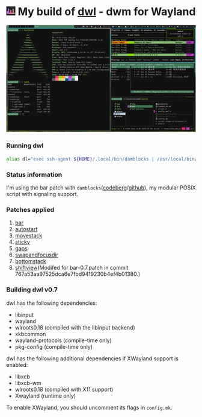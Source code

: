 # <img src="./misc/dwl-repo.png" width="24"/> My build of [dwl](https://codeberg.org/dwl/dwl) - dwm for Wayland


![](./misc/20250709_22h31m01s_grim.png)

### Running dwl
```sh
alias dl="exec ssh-agent ${HOME}/.local/bin/damblocks | /usr/local/bin/dwl"
```

### Status information
I'm using the bar patch with `damblocks`([codeberg](https://codeberg.org/unixchad/damblocks)/[github](https://github.com/gnuunixchad/damblocks)), my modular POSIX script with signaling support.

### Patches applied
1. [bar](https://codeberg.org/dwl/dwl-patches/patch/bar)
2. [autostart](https://codeberg.org/dwl/dwl-patches/patch/autostart)
3. [movestack](https://codeberg.org/dwl/dwl-patches/patch/movestack)
4. [sticky](https://codeberg.org/dwl/dwl-patches/patch/sticky)
5. [gaps](https://codeberg.org/dwl/dwl-patches/patch/gaps)
6. [swapandfocusdir](https://codeberg.org/dwl/dwl-patches/patch/swapandfocusdir)
7. [bottomstack](https://codeberg.org/dwl/dwl-patches/patch/bottomstack)
8. [shiftview](https://codeberg.org/dwl/dwl-patches/patch/shiftview)(Modifed for bar-0.7.patch in commit 767a53aa97525dca6e7fbd9419230b4ef4b01380.)

### Building dwl v0.7
dwl has the following dependencies:
- libinput
- wayland
- wlroots0.18 (compiled with the libinput backend)
- xkbcommon
- wayland-protocols (compile-time only)
- pkg-config (compile-time only)

dwl has the following additional dependencies if XWayland support is enabled:
- libxcb
- libxcb-wm
- wlroots0.18 (compiled with X11 support)
- Xwayland (runtime only)

To enable XWayland, you should uncomment its flags in `config.mk`.
